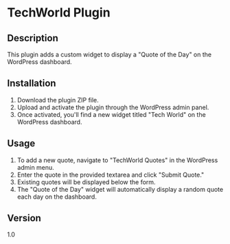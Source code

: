 # TechWorld Plugin

## Description
This plugin adds a custom widget to display a "Quote of the Day" on the WordPress dashboard.

## Installation
1. Download the plugin ZIP file.
2. Upload and activate the plugin through the WordPress admin panel.
3. Once activated, you'll find a new widget titled "Tech World" on the WordPress dashboard.

## Usage
1. To add a new quote, navigate to "TechWorld Quotes" in the WordPress admin menu.
2. Enter the quote in the provided textarea and click "Submit Quote."
3. Existing quotes will be displayed below the form.
4. The "Quote of the Day" widget will automatically display a random quote each day on the dashboard.


## Version
1.0

